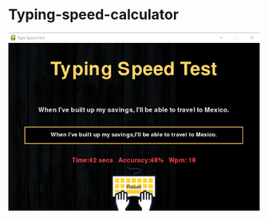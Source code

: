 # Typing-speed-calculator
![IMG](https://github.com/dipalimehta/Typing-speed-calculator/blob/output/typing%20speed.png)
